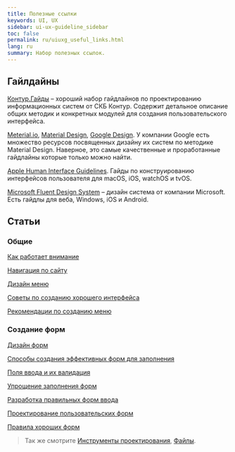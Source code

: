 ```yaml
---
title: Полезные ссылки
keywords: UI, UX
sidebar: ui-ux-guideline_sidebar
toc: false
permalink: ru/uiuxg_useful_links.html
lang: ru
summary: Набор полезных ссылок.
---
```


## Гайлдайны

[Контур.Гайды](https://guides.kontur.ru/) – хороший набор гайдлайнов по проектированию информационных систем от СКБ Контур. Содержит детальное описание общих методик и конкретных модулей для создания пользовательского интерфейса.

[Meterial.io](https://material.io/), [Material Design](https://material.io/design/), [Google Design](https://design.google/). У компании Google есть множество ресурсов посвященных дизайну их систем по методике Material Design. Наверное, это самые качественные и проработанные гайдлайны которые только можно найти.

[Apple Human Interface Guidelines](https://developer.apple.com/design/human-interface-guidelines/). Гайды по конструированию интерфейсов пользователя для macOS, iOS, watchOS и tvOS.

[Microsoft Fluent Design System](https://www.microsoft.com/design/fluent/#/) – дизайн система от компании Microsoft. Есть гайдлы для веба, Windows, iOS и Android.

## Статьи

### Общие

[Как работает внимание](http://uxgu.ru/how-attention-works/)

[Навигация по сайту](http://tilda.education/articles-navigation)

[Дизайн меню](http://help-ru.tilda.ws/design-menu)

[Советы по созданию хорошего интерфейса](https://lpgenerator.ru/blog/2017/08/02/sovety-po-sozdaniyu-horoshego-polzovatelskogo-interfejsa-chast-1/)

[Рекомендации по созданию меню](http://blog.getgoodrank.ru/yuzabiliti-menyu-15-rekomendacij/)

### Создание форм

[Дизайн форм](http://uxgu.ru/form-design-best-practices/)

[Способы создания эффективных форм для заполнения](https://vc.ru/flood/24647-designing-efficient-forms)

[Поля ввода и их валидация](https://designpub.ru/%D0%BF%D0%BE%D0%BB%D1%8F-%D0%B2%D0%B2%D0%BE%D0%B4%D0%B0-%D0%B8-%D0%B8%D1%85-%D0%B2%D0%B0%D0%BB%D0%B8%D0%B4%D0%B0%D1%86%D0%B8%D1%8F-919324761efa)

[Упрощение заполнения форм](https://telegraf.design/16-dizajn-printsipov-kotorye-uprostyat-zapolnenie-lyuboj-formy/)

[Разработка правильных форм ввода](https://medium.com/@pavljenko/ux-%D0%BE%D0%B1%D0%B7%D0%BE%D1%80-%D1%80%D0%B0%D0%B7%D1%80%D0%B0%D0%B1%D0%BE%D1%82%D0%BA%D0%B0-%D0%BF%D1%80%D0%B0%D0%B2%D0%B8%D0%BB%D1%8C%D0%BD%D1%8B%D1%85-%D1%84%D0%BE%D1%80%D0%BC-%D0%B2%D0%B2%D0%BE%D0%B4%D0%B0-%D0%B8%D0%BD%D1%84%D0%BE%D1%80%D0%BC%D0%B0%D1%86%D0%B8%D0%B8-3844211d1e17)

[Проектирование пользовательских форм](https://ux-journal.ru/tag/design-forms?category=ui-design)

[Правила хороших форм](https://www.artlebedev.ru/technogrette/etc/forms/)

> Так же смотрите [Инструменты проектирования](uiuxg_prototyping_tools.ru.md), [Файлы](uiuxg_files.ru.md).
